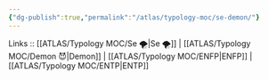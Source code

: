 ```yaml
---
{"dg-publish":true,"permalink":"/atlas/typology-moc/se-demon/"}
---
```


Links :: [[ATLAS/Typology MOC/Se 🌪️\|Se 🌪️]] | [[ATLAS/Typology MOC/Demon 😈\|Demon]] | [[ATLAS/Typology MOC/ENFP\|ENFP]] | [[ATLAS/Typology MOC/ENTP\|ENTP]]
